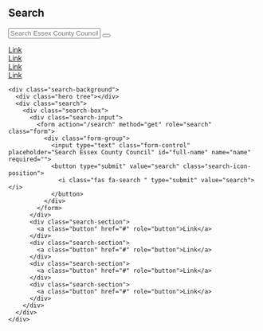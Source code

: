 ## Search

<div class="search-background">
  <div class="hero tree"></div>
  <div class="search">
    <div class="search-box">
      <div class="search-input">
        <form action="/search" method="get" role="search" class="form">
          <div class="form-group">
            <input type="text" class="form-control" placeholder="Search Essex County Council" id="full-name" name="name" required="">
            <button type="submit" value="search" class="search-icon-position">
              <i class="fas fa-search " type="submit" value="search"></i>
            </button>
          </div>
        </form>
      </div>
      <div class="search-section">
        <a class="button" href="#" role="button">Link</a>
      </div>
      <div class="search-section">
        <a class="button" href="#" role="button">Link</a>
      </div>
      <div class="search-section">
        <a class="button" href="#" role="button">Link</a>
      </div>
      <div class="search-section">
        <a class="button" href="#" role="button">Link</a>
      </div>
    </div>
  </div>
</div>

    <div class="search-background">
      <div class="hero tree"></div>
      <div class="search">
        <div class="search-box">
          <div class="search-input">
            <form action="/search" method="get" role="search" class="form">
              <div class="form-group">
                <input type="text" class="form-control" placeholder="Search Essex County Council" id="full-name" name="name" required="">
                <button type="submit" value="search" class="search-icon-position">
                  <i class="fas fa-search " type="submit" value="search"></i>
                </button>
              </div>
            </form>
          </div>
          <div class="search-section">
            <a class="button" href="#" role="button">Link</a>
          </div>
          <div class="search-section">
            <a class="button" href="#" role="button">Link</a>
          </div>
          <div class="search-section">
            <a class="button" href="#" role="button">Link</a>
          </div>
          <div class="search-section">
            <a class="button" href="#" role="button">Link</a>
          </div>
        </div>
      </div>
    </div>